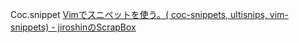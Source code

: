 Coc.snippet
[Vimでスニペットを使う。( coc-snippets, ultisnips, vim-snippets) - jiroshinのScrapBox](https://scrapbox.io/jiroshin-knowledge/Vim%E3%81%A7%E3%82%B9%E3%83%8B%E3%83%9A%E3%83%83%E3%83%88%E3%82%92%E4%BD%BF%E3%81%86%E3%80%82(_coc-snippets,_ultisnips,_vim-snippets))
